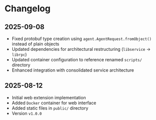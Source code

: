 # Changelog

## 2025-09-08

- Fixed protobuf type creation using `agent.AgentRequest.fromObject()` instead
  of plain objects
- Updated dependencies for architectural restructuring (`libservice` → `librpc`)
- Updated container configuration to reference renamed `scripts/` directory
- Enhanced integration with consolidated service architecture

## 2025-08-12

- Initial web extension implementation
- Added `Docker` container for web interface
- Added static files in `public/` directory
- Version `v1.0.0`
